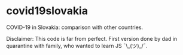 # covid19slovakia

COVID-19 in Slovakia: comparison with other countries.

Disclaimer: This code is far from perfect. First version done by dad in quarantine with family, who wanted to learn JS  ¯\\\_(ツ)\_/¯.
